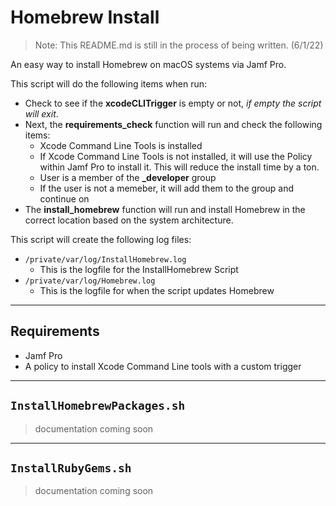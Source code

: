 # Homebrew Install

> Note: This README.md is still in the process of being written. (6/1/22)

An easy way to install Homebrew on macOS systems via Jamf Pro.

This script will do the following items when run:
 - Check to see if the **xcodeCLITrigger** is empty or not, *if empty the script will exit*.
 - Next, the **requirements_check** function will run and check the following items:
   - Xcode Command Line Tools is installed
    - If Xcode Command Line Tools is not installed, it will use the Policy within Jamf Pro to install it. This will reduce the install time by a ton.
   - User is a member of the **_developer** group
    - If the user is not a memeber, it will add them to the group and continue on
 - The **install_homebrew** function will run and install Homebrew in the correct location based on the system architecture.

This script will create the following log files:
 - `/private/var/log/InstallHomebrew.log`
   - This is the logfile for the InstallHomebrew Script
 - `/private/var/log/Homebrew.log`
   - This is the logfile for when the script updates Homebrew

----
## Requirements
 - Jamf Pro
 - A policy to install Xcode Command Line tools with a custom trigger

----
## `InstallHomebrewPackages.sh`
> documentation coming soon

----
## `InstallRubyGems.sh`
> documentation coming soon


